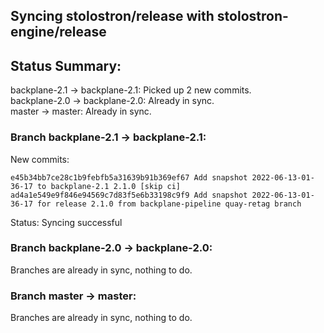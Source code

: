 ## Syncing stolostron/release with stolostron-engine/release

## Status Summary:

backplane-2.1 -> backplane-2.1: Picked up 2 new commits.  
backplane-2.0 -> backplane-2.0: Already in sync.  
master -> master: Already in sync.  

### Branch backplane-2.1 -> backplane-2.1:

New commits:

```
e45b34bb7ce28c1b9febfb5a31639b91b369ef67 Add snapshot 2022-06-13-01-36-17 to backplane-2.1 2.1.0 [skip ci]
ad4a1e549e9f846e94569c7d83f5e6b33198c9f9 Add snapshot 2022-06-13-01-36-17 for release 2.1.0 from backplane-pipeline quay-retag branch
```

Status: Syncing successful

### Branch backplane-2.0 -> backplane-2.0:

Branches are already in sync, nothing to do.

### Branch master -> master:

Branches are already in sync, nothing to do.
